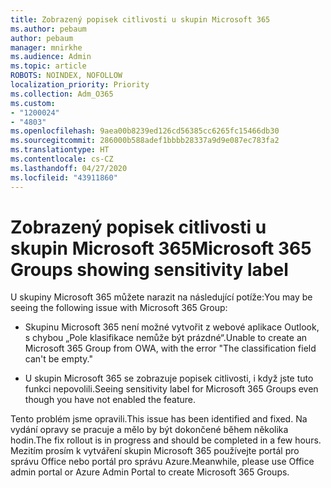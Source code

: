 ```yaml
---
title: Zobrazený popisek citlivosti u skupin Microsoft 365
ms.author: pebaum
author: pebaum
manager: mnirkhe
ms.audience: Admin
ms.topic: article
ROBOTS: NOINDEX, NOFOLLOW
localization_priority: Priority
ms.collection: Adm_O365
ms.custom:
- "1200024"
- "4803"
ms.openlocfilehash: 9aea00b8239ed126cd56385cc6265fc15466db30
ms.sourcegitcommit: 286000b588adef1bbbb28337a9d9e087ec783fa2
ms.translationtype: HT
ms.contentlocale: cs-CZ
ms.lasthandoff: 04/27/2020
ms.locfileid: "43911860"
---
```

# <a name="microsoft-365-groups-showing-sensitivity-label"></a><span data-ttu-id="262a1-102">Zobrazený popisek citlivosti u skupin Microsoft 365</span><span class="sxs-lookup"><span data-stu-id="262a1-102">Microsoft 365 Groups showing sensitivity label</span></span>

<span data-ttu-id="262a1-103">U skupiny Microsoft 365 můžete narazit na následující potíže:</span><span class="sxs-lookup"><span data-stu-id="262a1-103">You may be seeing the following issue with Microsoft 365 Group:</span></span>

- <span data-ttu-id="262a1-104">Skupinu Microsoft 365 není možné vytvořit z webové aplikace Outlook, s chybou „Pole klasifikace nemůže být prázdné“.</span><span class="sxs-lookup"><span data-stu-id="262a1-104">Unable to create an Microsoft 365 Group from OWA, with the error "The classification field can't be empty."</span></span>

- <span data-ttu-id="262a1-105">U skupin Microsoft 365 se zobrazuje popisek citlivosti, i když jste tuto funkci nepovolili.</span><span class="sxs-lookup"><span data-stu-id="262a1-105">Seeing sensitivity label for Microsoft 365 Groups even though you have not enabled the feature.</span></span>

<span data-ttu-id="262a1-106">Tento problém jsme opravili.</span><span class="sxs-lookup"><span data-stu-id="262a1-106">This issue has been identified and fixed.</span></span> <span data-ttu-id="262a1-107">Na vydání opravy se pracuje a mělo by být dokončené během několika hodin.</span><span class="sxs-lookup"><span data-stu-id="262a1-107">The fix rollout is in progress and should be completed in a few hours.</span></span> <span data-ttu-id="262a1-108">Mezitím prosím k vytváření skupin Microsoft 365 používejte portál pro správu Office nebo portál pro správu Azure.</span><span class="sxs-lookup"><span data-stu-id="262a1-108">Meanwhile, please use Office admin portal or Azure Admin Portal to create Microsoft 365 Groups.</span></span>  
